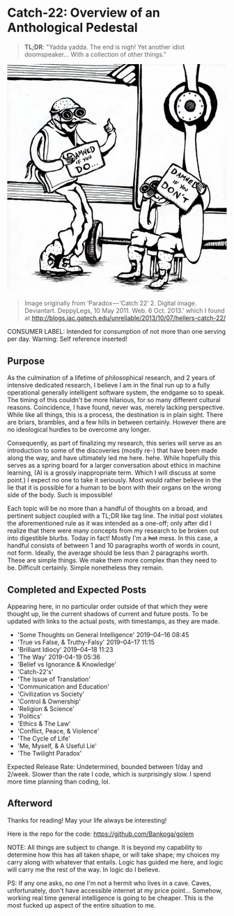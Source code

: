 # Catch-22: Overview of an Anthological Pedestal

> **TL;DR**: "Yadda yadda. The end is nigh! Yet another idiot doomspeaker... With a collection of other things."

![overview_banner](/docs/catch_22/images/overview_banner.jpg)
> Image originally from ‘Paradox — ‘Catch 22’ 2. Digital image. Deviantart. DeppyLegs, 10 May 2011. Web. 6 Oct. 2013.’ which I found at http://blogs.iac.gatech.edu/unreliable/2013/10/07/hellers-catch-22/

CONSUMER LABEL: Intended for consumption of not more than one serving per day. Warning: Self reference inserted!

## Purpose

As the culmination of a lifetime of philosophical research, and 2 years of intensive dedicated research, I believe I am in the final run up to a fully operational generally intelligent software system, the endgame so to speak. The timing of this couldn't be more hilarious, for so many different cultural reasons. Coincidence, I have found, never was, merely lacking perspective. While like all things, this is a process, the destination is in plain sight. There are briars, brambles, and a few hills in between certainly. However there are no ideological hurdles to be overcome any longer.

Consequently, as part of finalizing my research, this series will serve as an introduction to some of the discoveries (mostly re-) that have been made along the way, and have ultimately led me here. hehe. While hopefully this serves as a spring board for a larger conversation about ethics in machine learning, (AI is a grossly inappropriate term. Which I will discuss at some point.) I expect no one to take it seriously. Most would rather believe in the lie that it is possible for a human to be born with their organs on the wrong side of the body. Such is impossible!

Each topic will be no more than a handful of thoughts on a broad, and pertinent subject coupled with a TL;DR like tag line. The initial post violates the aforementioned rule as it was intended as a one-off; only after did I realize that there were many concepts from my research to be broken out into digestible blurbs. Today in fact! Mostly I'm a ~~hot~~ mess. In this case, a handful consists of between 1 and 10 paragraphs worth of words in count, not form. Ideally, the average should be less than 2 paragraphs worth. These are simple things. We make them more complex than they need to be. Difficult certainly. Simple nonetheless they remain.

## Completed and Expected Posts

Appearing here, in no particular order outside of that which they were thought up, lie the current shadows of current and future posts. To be updated with links to the actual posts, with timestamps, as they are made.

* 'Some Thoughts on General Intelligence' 2019–04–16 08:45
* 'True vs False, & Truthy-Falsy' 2019–04–17 11:15
* 'Brilliant Idiocy' 2019–04–18 11:23
* 'The Way' 2019-04-19 05:36
* 'Belief vs Ignorance & Knowledge'
* 'Catch-22's'
* 'The Issue of Translation'
* 'Communication and Education'
* 'Civilization vs Society'
* 'Control & Ownership'
* 'Religion & Science'
* 'Politics'
* 'Ethics & The Law'
* 'Conflict, Peace, & Violence'
* 'The Cycle of Life'
* 'Me, Myself, & A Useful Lie'
* 'The Twilight Paradox'

Expected Release Rate: Undetermined, bounded between 1/day and 2/week. Slower than the rate I code, which is surprisingly slow. I spend more time planning than coding, lol.

## Afterword

Thanks for reading! May your life always be interesting!

Here is the repo for the code: https://github.com/Bankoga/golem

NOTE: All things are subject to change. It is beyond my capability to determine how this has all taken shape, or will take shape; my choices my carry along with whatever that entails. Logic has guided me here, and logic will carry me the rest of the way. In logic do I believe.

PS: If any one asks, no one I'm not a hermit who lives in a cave. Caves, unfortunately, don't have accessible internet at my price point... Somehow, working real time general intelligence is going to be cheaper. This is the most fucked up aspect of the entire situation to me.